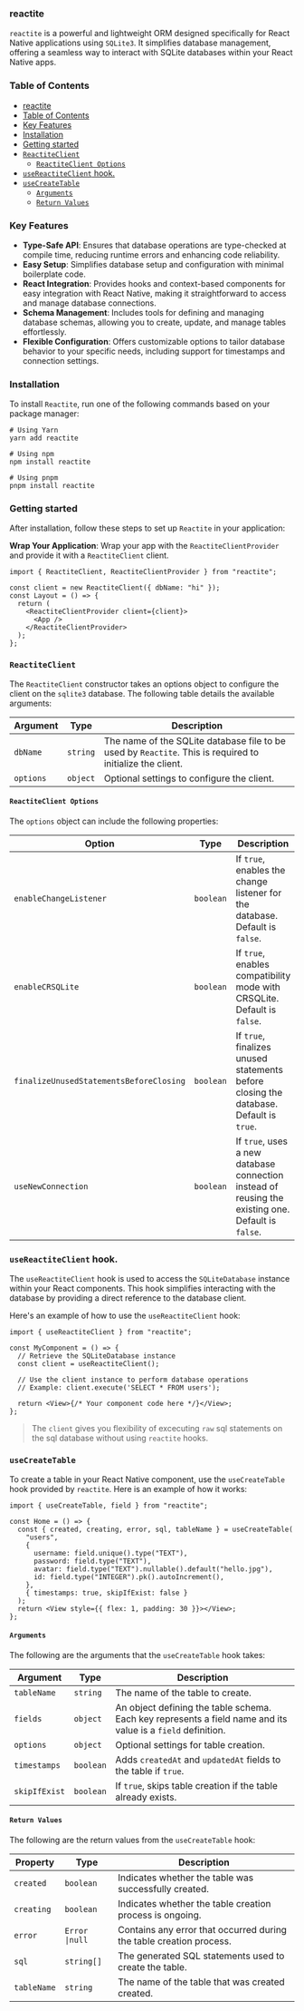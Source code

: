 ### reactite

`reactite` is a powerful and lightweight ORM designed specifically for React Native applications using `SQLite3`. It simplifies database management, offering a seamless way to interact with SQLite databases within your React Native apps.

### Table of Contents

- [reactite](#reactite)
- [Table of Contents](#table-of-contents)
- [Key Features](#key-features)
- [Installation](#installation)
- [Getting started](#getting-started)
- [`ReactiteClient`](#reactiteclient)
  - [`ReactiteClient Options`](#reactiteclient-options)
- [`useReactiteClient` hook.](#usereactiteclient-hook)
- [`useCreateTable`](#usecreatetable)
  - [`Arguments`](#arguments)
  - [`Return Values`](#return-values)

### Key Features

- **Type-Safe API**: Ensures that database operations are type-checked at compile time, reducing runtime errors and enhancing code reliability.
- **Easy Setup**: Simplifies database setup and configuration with minimal boilerplate code.
- **React Integration**: Provides hooks and context-based components for easy integration with React Native, making it straightforward to access and manage database connections.
- **Schema Management**: Includes tools for defining and managing database schemas, allowing you to create, update, and manage tables effortlessly.
- **Flexible Configuration**: Offers customizable options to tailor database behavior to your specific needs, including support for timestamps and connection settings.

### Installation

To install `Reactite`, run one of the following commands based on your package manager:

```shell
# Using Yarn
yarn add reactite

# Using npm
npm install reactite

# Using pnpm
pnpm install reactite
```

### Getting started

After installation, follow these steps to set up `Reactite` in your application:

**Wrap Your Application**: Wrap your app with the `ReactiteClientProvider` and provide it with a `ReactiteClient` client.

```tsx
import { ReactiteClient, ReactiteClientProvider } from "reactite";

const client = new ReactiteClient({ dbName: "hi" });
const Layout = () => {
  return (
    <ReactiteClientProvider client={client}>
      <App />
    </ReactiteClientProvider>
  );
};
```

### `ReactiteClient`

The `ReactiteClient` constructor takes an options object to configure the client on the `sqlite3` database. The following table details the available arguments:

| Argument  | Type     | Description                                                                                               |
| --------- | -------- | --------------------------------------------------------------------------------------------------------- |
| `dbName`  | `string` | The name of the SQLite database file to be used by `Reactite`. This is required to initialize the client. |
| `options` | `object` | Optional settings to configure the client.                                                                |

#### `ReactiteClient Options`

The `options` object can include the following properties:

| Option                                  | Type      | Description                                                                                        |
| --------------------------------------- | --------- | -------------------------------------------------------------------------------------------------- |
| `enableChangeListener`                  | `boolean` | If `true`, enables the change listener for the database. Default is `false`.                       |
| `enableCRSQLite`                        | `boolean` | If `true`, enables compatibility mode with CRSQLite. Default is `false`.                           |
| `finalizeUnusedStatementsBeforeClosing` | `boolean` | If `true`, finalizes unused statements before closing the database. Default is `true`.             |
| `useNewConnection`                      | `boolean` | If `true`, uses a new database connection instead of reusing the existing one. Default is `false`. |

### `useReactiteClient` hook.

The `useReactiteClient` hook is used to access the `SQLiteDatabase` instance within your React components. This hook simplifies interacting with the database by providing a direct reference to the database client.

Here's an example of how to use the `useReactiteClient` hook:

```tsx
import { useReactiteClient } from "reactite";

const MyComponent = () => {
  // Retrieve the SQLiteDatabase instance
  const client = useReactiteClient();

  // Use the client instance to perform database operations
  // Example: client.execute('SELECT * FROM users');

  return <View>{/* Your component code here */}</View>;
};
```

> The `client` gives you flexibility of excecuting `raw` sql statements on the sql database without using `reactite` hooks.

### `useCreateTable`

To create a table in your React Native component, use the `useCreateTable` hook provided by `reactite`. Here is an example of how it works:

```tsx
import { useCreateTable, field } from "reactite";

const Home = () => {
  const { created, creating, error, sql, tableName } = useCreateTable(
    "users",
    {
      username: field.unique().type("TEXT"),
      password: field.type("TEXT"),
      avatar: field.type("TEXT").nullable().default("hello.jpg"),
      id: field.type("INTEGER").pk().autoIncrement(),
    },
    { timestamps: true, skipIfExist: false }
  );
  return <View style={{ flex: 1, padding: 30 }}></View>;
};
```

#### `Arguments`

The following are the arguments that the `useCreateTable` hook takes:

| Argument      | Type      | Description                                                                                                  |
| ------------- | --------- | ------------------------------------------------------------------------------------------------------------ |
| `tableName`   | `string`  | The name of the table to create.                                                                             |
| `fields`      | `object`  | An object defining the table schema. Each key represents a field name and its value is a `field` definition. |
| `options`     | `object`  | Optional settings for table creation.                                                                        |
| `timestamps`  | `boolean` | Adds `createdAt` and `updatedAt` fields to the table if `true`.                                              |
| `skipIfExist` | `boolean` | If `true`, skips table creation if the table already exists.                                                 |

#### `Return Values`

The following are the return values from the `useCreateTable` hook:

| Property    | Type           | Description                                                         |
| ----------- | -------------- | ------------------------------------------------------------------- |
| `created`   | `boolean`      | Indicates whether the table was successfully created.               |
| `creating`  | `boolean`      | Indicates whether the table creation process is ongoing.            |
| `error`     | `Error \|null` | Contains any error that occurred during the table creation process. |
| `sql`       | `string[]`     | The generated SQL statements used to create the table.              |
| `tableName` | `string`       | The name of the table that was created created.                     |
